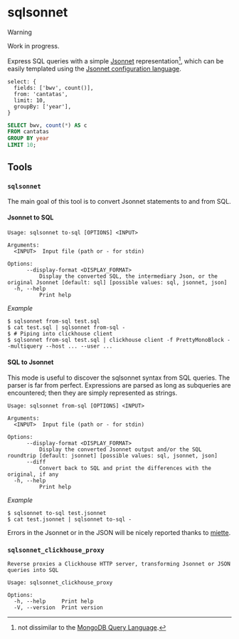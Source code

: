 # sqlsonnet

> [!WARNING]  
> Work in progress.

Express SQL queries with a simple [Jsonnet](https://jsonnet.org/) representation[^1], which can be easily templated using the [Jsonnet configuration language](https://jsonnet.org/learning/tutorial.html).

[^1]: not dissimilar to the [MongoDB Query Language](https://www.mongodb.com/docs/manual/reference/).

```jsonnet
select: {
  fields: ['bwv', count()],
  from: 'cantatas',
  limit: 10,
  groupBy: ['year'],
}
```

```sql
SELECT bwv, count(*) AS c
FROM cantatas
GROUP BY year
LIMIT 10;
```

## Tools

### `sqlsonnet`

The main goal of this tool is to convert Jsonnet statements to and from SQL.

#### Jsonnet to SQL

```text
Usage: sqlsonnet to-sql [OPTIONS] <INPUT>

Arguments:
  <INPUT>  Input file (path or - for stdin)

Options:
      --display-format <DISPLAY_FORMAT>
          Display the converted SQL, the intermediary Json, or the original Jsonnet [default: sql] [possible values: sql, jsonnet, json]
  -h, --help
          Print help

```

_Example_

```
$ sqlsonnet from-sql test.sql
$ cat test.sql | sqlsonnet from-sql -
$ # Piping into clickhouse client
$ sqlsonnet from-sql test.sql | clickhouse client -f PrettyMonoBlock --multiquery --host ... --user ...
```

#### SQL to Jsonnet

This mode is useful to discover the sqlsonnet syntax from SQL queries. The parser is far from perfect. Expressions are parsed as long as subqueries are encountered; then they are simply represented as strings.

```
Usage: sqlsonnet from-sql [OPTIONS] <INPUT>

Arguments:
  <INPUT>  Input file (path or - for stdin)

Options:
      --display-format <DISPLAY_FORMAT>
          Display the converted Jsonnet output and/or the SQL roundtrip [default: jsonnet] [possible values: sql, jsonnet, json]
      --diff
          Convert back to SQL and print the differences with the original, if any
  -h, --help
          Print help
```

_Example_

```console
$ sqlsonnet to-sql test.jsonnet
$ cat test.jsonnet | sqlsonnet to-sql -
```

Errors in the Jsonnet or in the JSON will be nicely reported thanks to [miette](https://docs.rs/miette/latest/miette/index.html).

### `sqlsonnet_clickhouse_proxy`

```text
Reverse proxies a Clickhouse HTTP server, transforming Jsonnet or JSON queries into SQL

Usage: sqlsonnet_clickhouse_proxy

Options:
  -h, --help     Print help
  -V, --version  Print version
```

